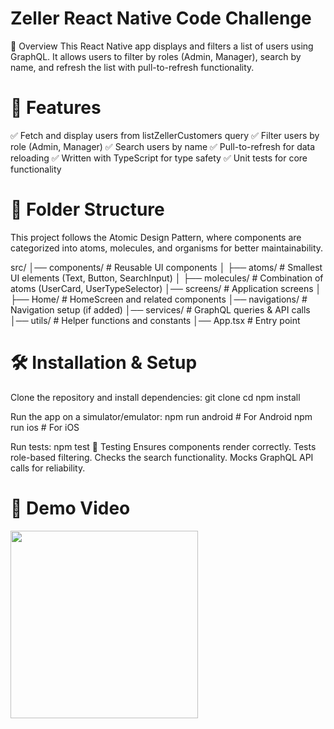 # Zeller React Native Code Challenge

📌 Overview
This React Native app displays and filters a list of users using GraphQL. It allows users to filter by roles (Admin, Manager), search by name, and refresh the list with pull-to-refresh functionality.

# 🚀 Features

✅ Fetch and display users from listZellerCustomers query
✅ Filter users by role (Admin, Manager)
✅ Search users by name
✅ Pull-to-refresh for data reloading
✅ Written with TypeScript for type safety
✅ Unit tests for core functionality

# 📂 Folder Structure

This project follows the Atomic Design Pattern, where components are categorized into atoms, molecules, and organisms for better maintainability.

src/
│── components/ # Reusable UI components
│ ├── atoms/ # Smallest UI elements (Text, Button, SearchInput)
│ ├── molecules/ # Combination of atoms (UserCard, UserTypeSelector)
│── screens/ # Application screens
│ ├── Home/ # HomeScreen and related components
│── navigations/ # Navigation setup (if added)
│── services/ # GraphQL queries & API calls
│── utils/ # Helper functions and constants
│── App.tsx # Entry point

# 🛠️ Installation & Setup

Clone the repository and install dependencies:
git clone <repo-url>
cd <project-folder>
npm install

Run the app on a simulator/emulator:
npm run android # For Android
npm run ios # For iOS

Run tests:
npm test
🧪 Testing
Ensures components render correctly.
Tests role-based filtering.
Checks the search functionality.
Mocks GraphQL API calls for reliability.

# 🎥 Demo Video

<img src="src/assets/videos/Zeller-Demo.mp4" width="300"/>
